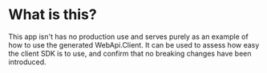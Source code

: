 # What is this?
This app isn't has no production use and serves purely as an example of how to use the generated WebApi.Client.
It can be used to assess how easy the client SDK is to use, and confirm that no breaking changes have been introduced.
